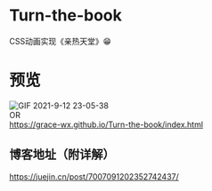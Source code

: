 # Turn-the-book
CSS动画实现《亲热天堂》😁    

# 预览
![GIF 2021-9-12 23-05-38](https://user-images.githubusercontent.com/53120187/132992995-abafe0db-9586-4875-bed0-dde94e5968fb.gif)  
OR  
https://grace-wx.github.io/Turn-the-book/index.html    

## 博客地址（附详解）  
https://juejin.cn/post/7007091202352742437/  


